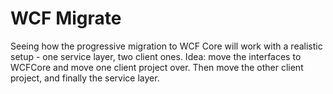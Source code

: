# WCF Migrate
Seeing how the progressive migration to WCF Core will work with a realistic
setup - one service layer, two client ones. Idea: move the interfaces to
WCFCore and move one client project over. Then move the other client project,
and finally the service layer.
